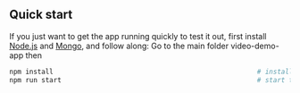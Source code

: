 ## Quick start

If you just want to get the app running quickly to test it out, first install
[Node.js](https://nodejs.org/) and [Mongo](https://www.mongodb.com/), and follow along:
Go to the main folder video-demo-app then

```sh
npm install                                                   # install dependencies
npm run start                                                 # start the server, this will open a browser in localhost:3000
```

